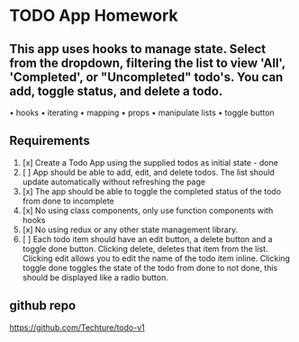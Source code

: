 # TODO App Homework

## This app uses hooks to manage state. Select from the dropdown, filtering the list to view 'All', 'Completed', or "Uncompleted" todo's. You can add, toggle status, and delete a todo.

• hooks
• iterating
• mapping
• props
• manipulate lists
• toggle button

## Requirements

1. [x] Create a Todo App using the supplied todos as initial state - done
2. [ ] App should be able to add, edit, and delete todos. The list should update automatically without refreshing the page
3. [x] The app should be able to toggle the completed status of the todo from done to incomplete
4. [x] No using class components, only use function components with hooks
5. [x] No using redux or any other state management library.
6. [ ] Each todo item should have an edit button, a delete button and a toggle done button. Clicking delete, deletes that item from the list. Clicking edit allows you to edit the name of the todo item inline. Clicking toggle done toggles the state of the todo from done to not done, this should be displayed like a radio button.

## github repo

https://github.com/Techture/todo-v1
